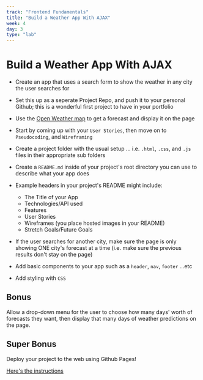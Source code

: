 ```yaml
---
track: "Frontend Fundamentals"
title: "Build a Weather App With AJAX"
week: 4
day: 3
type: "lab"
---
```


# Build a Weather App With AJAX

- Create an app that uses a search form to show the weather in any city the user searches for
  
- Set this up as a seperate Project Repo, and push it to your personal Github; this is a wonderful first project to have in your portfolio

- Use the [Open Weather map](https://openweathermap.org/api) to get a forecast and display it on the page
  
- Start by coming up with your `User Stories`, then move on to `Pseudocoding`, and `Wireframing`

- Create a project folder with the usual setup ... i.e. `.html`, `.css`, and `.js` files in their appropriate sub folders

- Create a `README.md` inside of your project's root directory you can use to describe what your app does

- Example headers in your project's README might include:
  - The Title of your App
  - Technologies/API used
  - Features
  - User Stories
  - Wireframes (you place hosted images in your README)
  - Stretch Goals/Future Goals

- If the user searches for another city, make sure the page is only showing ONE city's forecast at a time (i.e. make sure the previous results don't stay on the page)
- Add basic components to your app such as a `header`, `nav`, `footer` ...etc
- Add styling with `CSS`

## Bonus

Allow a drop-down menu for the user to choose how many days' worth of forecasts they want, then display that many days of weather predictions on the page.

## Super Bonus

Deploy your project to the web using Github Pages!

<a href="https://pages.github.com/" target="_blank">Here's the instructions</a>